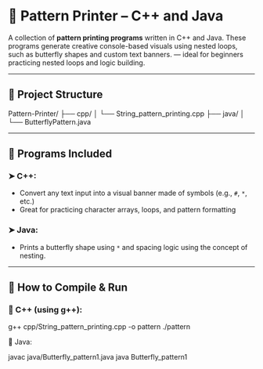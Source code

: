 # 🎨 Pattern Printer – C++ and Java

A collection of **pattern printing programs** written in C++ and Java. These programs generate creative console-based visuals using nested loops, such as butterfly shapes and custom text banners. — ideal for beginners practicing nested loops and logic building.

---

## 📁 Project Structure

Pattern-Printer/
├── cpp/
│ └── String_pattern_printing.cpp
├── java/
│ └── ButterflyPattern.java

---

## 📌 Programs Included

### ➤ C++:
- Convert any text input into a visual banner made of symbols (e.g., `#`, `*`, etc.)
- Great for practicing character arrays, loops, and pattern formatting

### ➤ Java:
- Prints a butterfly shape using `*` and spacing logic using the concept of nesting.

---

## 🚀 How to Compile & Run

### 📌 C++ (using g++):

g++ cpp/String_pattern_printing.cpp -o pattern
./pattern

📌 Java:

javac java/Butterfly_pattern1.java
java Butterfly_pattern1

